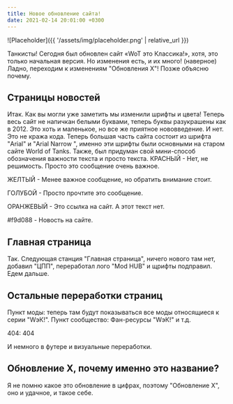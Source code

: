 ```yaml
---
title: Новое обновление сайта!
date: 2021-02-14 20:01:00 +0300
---
```

<p style="display: none">Обновление X?..</p>

![Placeholder]({{ '/assets/img/placeholder.png' | relative_url }})

Танкисты! Сегодня был обновлен сайт «WoT это Классика!», хотя, это только начальная версия. Но изменения есть, и их много! (наверное) Ладно, переходим к изменениям "Обновления Х"! Позже объясню почему.

## Страницы новостей

Итак. Как вы могли уже заметить мы изменили шрифты и цвета! Теперь весь сайт не напичкан белыми буквами, теперь буквы разукрашены как в 2012. Это хоть и маленькое, но все же приятное нововведение. И нет. Это не кража кода. Теперь большая часть сайта состоит из шрифта "Arial" и "Arial Narrow ", именно эти шрифты были основными на старом сайте World of Tanks. Также, был придуман свой мини-способ обозначения важности текста и просто текста.
КРАСНЫЙ - Нет, не решимость. Просто это сообщение очень важное.

ЖЕЛТЫЙ - Менее важное сообщение, но обратить внимание стоит.

ГОЛУБОЙ - Просто прочтите это сообщение.

ОРАНЖЕВЫЙ - Это ссылка на сайт. А этот текст нет.

#f9d088 - Новость на сайте.

## Главная страница

Так. Следующая станция "Главная страница", ничего нового там нет, добавил "ЦПП", переработал лого "Mod HUB" и щрифты подправил. Едем дальше.

## Остальные переработки страниц

Пункт моды: теперь там будут показываться все моды относящиеся к серии "WэК!".
Пункт сообщество: Фан-ресурсы "WэК!" и т.д.

404: 404

И немного в футере и визуальные переработки.

## Обновление X, почему именно это название?

Я не помню какое это обновление в цифрах, поэтому "Обновление Х", оно и удачное, и такое себе.